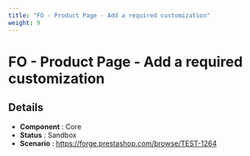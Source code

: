 ```yaml
---
title: "FO - Product Page - Add a required customization"
weight: 9
---
```


# FO - Product Page - Add a required customization
## Details
* **Component** : Core
* **Status** : Sandbox
* **Scenario** : https://forge.prestashop.com/browse/TEST-1264
